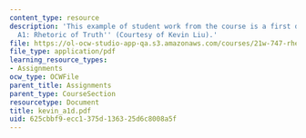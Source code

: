 ```yaml
---
content_type: resource
description: 'This example of student work from the course is a first draft for ''Assignment
  A1: Rhetoric of Truth'' (Courtesy of Kevin Liu).'
file: https://ol-ocw-studio-app-qa.s3.amazonaws.com/courses/21w-747-rhetoric-spring-2005/625cbbf9ecc1375d136325d6c8008a5f_kevin_a1d.pdf
file_type: application/pdf
learning_resource_types:
- Assignments
ocw_type: OCWFile
parent_title: Assignments
parent_type: CourseSection
resourcetype: Document
title: kevin_a1d.pdf
uid: 625cbbf9-ecc1-375d-1363-25d6c8008a5f
---
```

